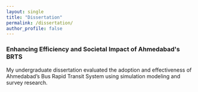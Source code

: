 ```yaml
---
layout: single
title: "Dissertation"
permalink: /dissertation/
author_profile: false
---
```


### Enhancing Efficiency and Societal Impact of Ahmedabad's BRTS

My undergraduate dissertation evaluated the adoption and effectiveness of Ahmedabad’s Bus Rapid Transit System using simulation modeling and survey research.
